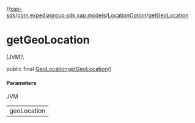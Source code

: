 //[xap-sdk](../../../index.md)/[com.expediagroup.sdk.xap.models](../index.md)/[LocationOption](index.md)/[getGeoLocation](get-geo-location.md)

# getGeoLocation

[JVM]\

public final [GeoLocation](../-geo-location/index.md)[getGeoLocation](get-geo-location.md)()

#### Parameters

JVM

| |
|---|
| geoLocation |
